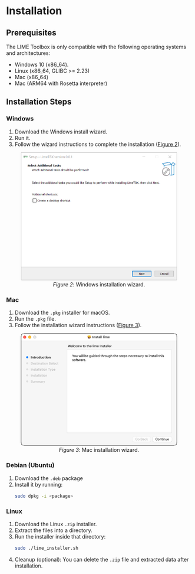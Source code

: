 # Installation

## Prerequisites
The LIME Toolbox is only compatible with the following operating systems and architectures:
- Windows 10 (x86_64).
- Linux (x86_64, GLIBC >= 2.23)
- Mac (x86_64)
- Mac (ARM64 with Rosetta interpreter)

## Installation Steps

### Windows

1. Download the Windows install wizard.
2. Run it.
3. Follow the wizard instructions to complete the installation ([Figure 2](#fig-2)).

<figure align="center" id="fig-2">
    <img src="../../images/user_guide/windows_wizard.png" alt="Windows installation wizard"/>
    <figcaption><i>Figure 2</i>: Windows installation wizard.</figcaption>
</figure>

### Mac

1. Download the `.pkg` installer for macOS.
2. Run the `.pkg` file.
3. Follow the installation wizard instructions ([Figure 3](#fig-3)).

<figure align="center" id="fig-3">
    <img src="../../images/user_guide/mac_wizard.png" alt="Mac installation wizard"/>
    <figcaption><i>Figure 3</i>: Mac installation wizard.</figcaption>
</figure>

### Debian (Ubuntu) 

1. Download the `.deb` package
2. Install it by running:
    ```sh
    sudo dpkg -i <package> 
    ```

### Linux 

1. Download the Linux `.zip` installer.
2. Extract the files into a directory.
3. Run the installer inside that directory:
    ```sh
    sudo ./lime_installer.sh 
    ```
4. Cleanup (optional): You can delete the `.zip` file and extracted data after installation.
